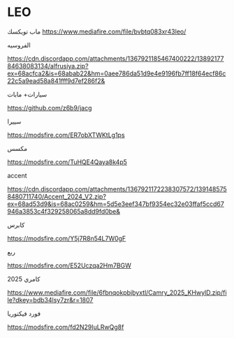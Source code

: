 # LEO
ماب تويكسك
https://www.mediafire.com/file/bvbtq083xr43leo/

الفروسيه

https://cdn.discordapp.com/attachments/1367921185467400222/1389217784638083134/alfrusiya.zip?ex=68acfca2&is=68abab22&hm=0aee786da51d9e4e9196fb7ff18f64ecf86c22c5a9ead58a841fff9d7ef286f2&

سيارات+ مابات

https://github.com/z6b9/jacg

سييرا

https://modsfire.com/ER7obXTWKtLg1ps

مكسس

https://modsfire.com/TuHQE4Qaya8k4p5

accent

https://cdn.discordapp.com/attachments/1367921172238307572/1391485758480711740/Accent_2024_V2.zip?ex=68ad53d9&is=68ac0259&hm=5d5e3eef347bf9354ec32e03ffaf5ccd67946a3853c4f329258065a8dd9fd0be&

كابرس

https://modsfire.com/Y5j7R8n54L7W0gF

ربع

https://modsfire.com/E52Uczqa2Hm7BGW

كامري 2025

https://www.mediafire.com/file/6fbnqokpbjbyxtl/Camry_2025_KHwylD.zip/file?dkey=bdb34lsy7zr&r=1807

فورد فيكتوريا 

https://modsfire.com/fd2N29IuLRwQg8f
